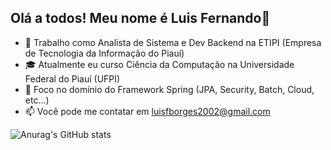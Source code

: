## Olá a todos! Meu nome é Luis Fernando👋

- 💼 Trabalho como Analista de Sistema e Dev Backend na ETIPI (Empresa de Tecnologia da Informação do Piauí)
- 🎓 Atualmente eu curso Ciência da Computação na Universidade Federal do Piauí (UFPI)
- 🌱 Foco no domínio do Framework Spring (JPA, Security, Batch, Cloud, etc...)
- 📫 Você pode me contatar em luisfborges2002@gmail.com

<div style = >
  
  ![Anurag's GitHub stats](https://github-readme-stats.vercel.app/api?username=fernandoblima1&show_icons=true&theme=radical)
  
</div>
